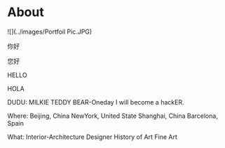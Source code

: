 # About

![](../images/Portfoil Pic.JPG)


你好

您好

HELLO

HOLA

DUDU: MILKIE TEDDY BEAR-Oneday I will become a hackER.

Where: 
Beijing, China
NewYork, United State
Shanghai, China
Barcelona, Spain

What:
Interior-Architecture Designer
History of Art
Fine Art



    


